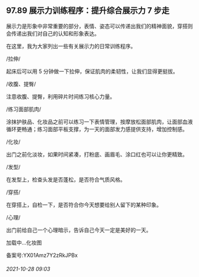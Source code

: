 ## 97.89 展示力训练程序：提升综合展示力 7 步走
展示力是形象中非常重要的部分，表情、姿态可以传递出我们的精神面貌，穿搭则会传递出我们对自己的认知和形象表达。



在这里，我为大家列出一些有关展示力的日常训练程序。



/拉伸/
 



起床后可以用 5 分钟做一下拉伸，保证肌肉的柔韧性，让我们显得更挺拔。



/收腹、提臀/
 



注意收腹、提臀，利用碎片时间练习核心力量。



/练习面部肌肉/
 



涂抹护肤品、化妆品之前可以练习一下表情管理，按摩放松面部肌肉，让面部血液循环更畅通；练习面部平板支撑，为一天的面部发力感提供支持，增加控制感。



/化妆/
 



出门之前化淡妆，如果时间紧凑，打粉底、画眉毛、涂口红也可以让你更精致。



/发型/
 



在发型上，检查头发是否蓬松，是否符合气质风格。



/穿搭/
 



在穿搭上，自检一下，是否符合你今天想要给别人留下的某种印象。



/心理/
 



出门前给自己一个心理暗示，告诉自己今天一定是美好的一天。



![]()加载中...化妆图
 



备案号:YX01Amz7Y2zRkJPBx


###### 2021-10-28 09:03

